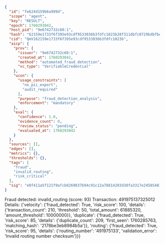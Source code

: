 ```json
{
  "id": "fe624d159b6a999d",
  "scope": "agent",
  "key": "RESULT",
  "epoch": 1760293042,
  "host_pid": "9e6742732c60:1",
  "hash": "62159e1733f6f395e93cdf9533036b3fdfc1023b28f311dbfc0729bdbfbe504e",
  "cid": "QmV162159e1733f6f395e93cdf9533036b3fdfc1023b",
  "aicp": {
    "prov": {
      "issuer": "9e6742732c60:1",
      "created_at": 1760293042,
      "method": "automated_fraud_detection",
      "vc_type": "VerifiableCredential"
    },
    "ucon": {
      "usage_constraints": [
        "no_pii_export",
        "audit_required"
      ],
      "purpose": "fraud_detection_analysis",
      "enforcement": "mandatory"
    },
    "eval": {
      "confidence": 1.0,
      "evidence_count": 0,
      "review_status": "pending",
      "evaluated_at": 1760293042
    }
  },
  "sources": [],
  "edges": [],
  "metrics": {},
  "thresholds": {},
  "tags": [
    "fraud",
    "invalid_routing",
    "risk_critical"
  ],
  "sig": "e0f411a5f121f9afcb8269837b94c91c12a78814203d38fa3317e24585481558"
}
```

Fraud detected: invalid_routing (score: 93)
Transaction: 491975137325012
Details: {'velocity': {'fraud_detected': True, 'risk_score': 100, 'details': {'transaction_count': 210, 'threshold': 50, 'total_amount': 61885320, 'amount_threshold': 10000000}}, 'duplicate': {'fraud_detected': True, 'risk_score': 85, 'details': {'duplicate_count': 209, 'first_seen': 1760285763, 'matching_hash': '2178be3eb8984b5a'}}, 'routing': {'fraud_detected': True, 'risk_score': 95, 'details': {'routing_number': '491975133', 'validation_error': 'Invalid routing number checksum'}}}